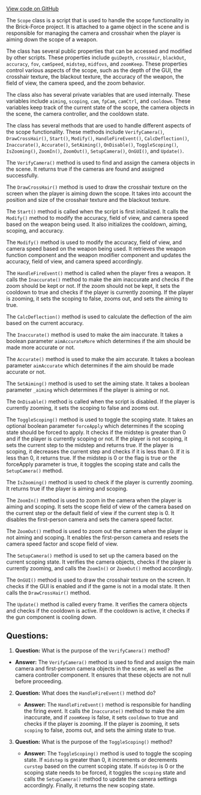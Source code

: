 [View code on GitHub](https://github.com/TieHaxJan/Brick-Force/Assembly-CSharp\Scope.cs)

The `Scope` class is a script that is used to handle the scope functionality in the Brick-Force project. It is attached to a game object in the scene and is responsible for managing the camera and crosshair when the player is aiming down the scope of a weapon.

The class has several public properties that can be accessed and modified by other scripts. These properties include `guiDepth`, `crossHair`, `blackOut`, `accuracy`, `fov`, `camSpeed`, `midstep`, `midfovs`, and `zoomKeep`. These properties control various aspects of the scope, such as the depth of the GUI, the crosshair texture, the blackout texture, the accuracy of the weapon, the field of view, the camera speed, and the zoom behavior.

The class also has several private variables that are used internally. These variables include `aiming`, `scoping`, `cam`, `fpCam`, `camCtrl`, and `cooldown`. These variables keep track of the current state of the scope, the camera objects in the scene, the camera controller, and the cooldown state.

The class has several methods that are used to handle different aspects of the scope functionality. These methods include `VerifyCamera()`, `DrawCrossHair()`, `Start()`, `Modify()`, `HandleFireEvent()`, `CalcDeflection()`, `Inaccurate()`, `Accurate()`, `SetAiming()`, `OnDisable()`, `ToggleScoping()`, `IsZooming()`, `ZoomIn()`, `ZoomOut()`, `SetupCamera()`, `OnGUI()`, and `Update()`.

The `VerifyCamera()` method is used to find and assign the camera objects in the scene. It returns true if the cameras are found and assigned successfully.

The `DrawCrossHair()` method is used to draw the crosshair texture on the screen when the player is aiming down the scope. It takes into account the position and size of the crosshair texture and the blackout texture.

The `Start()` method is called when the script is first initialized. It calls the `Modify()` method to modify the accuracy, field of view, and camera speed based on the weapon being used. It also initializes the cooldown, aiming, scoping, and accuracy.

The `Modify()` method is used to modify the accuracy, field of view, and camera speed based on the weapon being used. It retrieves the weapon function component and the weapon modifier component and updates the accuracy, field of view, and camera speed accordingly.

The `HandleFireEvent()` method is called when the player fires a weapon. It calls the `Inaccurate()` method to make the aim inaccurate and checks if the zoom should be kept or not. If the zoom should not be kept, it sets the cooldown to true and checks if the player is currently zooming. If the player is zooming, it sets the scoping to false, zooms out, and sets the aiming to true.

The `CalcDeflection()` method is used to calculate the deflection of the aim based on the current accuracy.

The `Inaccurate()` method is used to make the aim inaccurate. It takes a boolean parameter `aimAccurateMore` which determines if the aim should be made more accurate or not.

The `Accurate()` method is used to make the aim accurate. It takes a boolean parameter `aimAccurate` which determines if the aim should be made accurate or not.

The `SetAiming()` method is used to set the aiming state. It takes a boolean parameter `_aiming` which determines if the player is aiming or not.

The `OnDisable()` method is called when the script is disabled. If the player is currently zooming, it sets the scoping to false and zooms out.

The `ToggleScoping()` method is used to toggle the scoping state. It takes an optional boolean parameter `forceApply` which determines if the scoping state should be forced to apply. It checks if the midstep is greater than 0 and if the player is currently scoping or not. If the player is not scoping, it sets the current step to the midstep and returns true. If the player is scoping, it decreases the current step and checks if it is less than 0. If it is less than 0, it returns true. If the midstep is 0 or the flag is true or the forceApply parameter is true, it toggles the scoping state and calls the `SetupCamera()` method.

The `IsZooming()` method is used to check if the player is currently zooming. It returns true if the player is aiming and scoping.

The `ZoomIn()` method is used to zoom in the camera when the player is aiming and scoping. It sets the scope field of view of the camera based on the current step or the default field of view if the current step is 0. It disables the first-person camera and sets the camera speed factor.

The `ZoomOut()` method is used to zoom out the camera when the player is not aiming and scoping. It enables the first-person camera and resets the camera speed factor and scope field of view.

The `SetupCamera()` method is used to set up the camera based on the current scoping state. It verifies the camera objects, checks if the player is currently zooming, and calls the `ZoomIn()` or `ZoomOut()` method accordingly.

The `OnGUI()` method is used to draw the crosshair texture on the screen. It checks if the GUI is enabled and if the game is not in a modal state. It then calls the `DrawCrossHair()` method.

The `Update()` method is called every frame. It verifies the camera objects and checks if the cooldown is active. If the cooldown is active, it checks if the gun component is cooling down.
## Questions: 
 1. **Question:** What is the purpose of the `VerifyCamera()` method?
   - **Answer:** The `VerifyCamera()` method is used to find and assign the main camera and first-person camera objects in the scene, as well as the camera controller component. It ensures that these objects are not null before proceeding.

2. **Question:** What does the `HandleFireEvent()` method do?
   - **Answer:** The `HandleFireEvent()` method is responsible for handling the firing event. It calls the `Inaccurate()` method to make the aim inaccurate, and if `zoomKeep` is false, it sets `cooldown` to true and checks if the player is zooming. If the player is zooming, it sets `scoping` to false, zooms out, and sets the aiming state to true.

3. **Question:** What is the purpose of the `ToggleScoping()` method?
   - **Answer:** The `ToggleScoping()` method is used to toggle the scoping state. If `midstep` is greater than 0, it increments or decrements `curstep` based on the current scoping state. If `midstep` is 0 or the scoping state needs to be forced, it toggles the `scoping` state and calls the `SetupCamera()` method to update the camera settings accordingly. Finally, it returns the new scoping state.